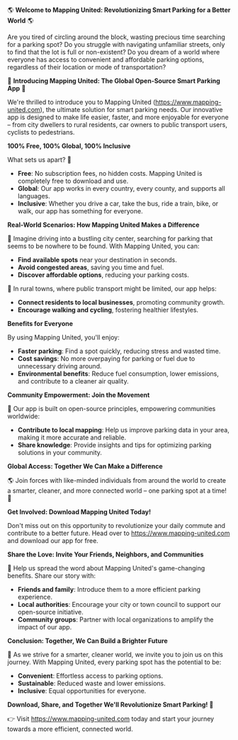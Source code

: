 🌎 **Welcome to Mapping United: Revolutionizing Smart Parking for a Better World** 🌎

Are you tired of circling around the block, wasting precious time searching for a parking spot? Do you struggle with navigating unfamiliar streets, only to find that the lot is full or non-existent? Do you dream of a world where everyone has access to convenient and affordable parking options, regardless of their location or mode of transportation?

🎉 **Introducing Mapping United: The Global Open-Source Smart Parking App** 🎉

We're thrilled to introduce you to Mapping United (https://www.mapping-united.com), the ultimate solution for smart parking needs. Our innovative app is designed to make life easier, faster, and more enjoyable for everyone – from city dwellers to rural residents, car owners to public transport users, cyclists to pedestrians.

**100% Free, 100% Global, 100% Inclusive**

What sets us apart? 🤔

* **Free**: No subscription fees, no hidden costs. Mapping United is completely free to download and use.
* **Global**: Our app works in every country, every county, and supports all languages.
* **Inclusive**: Whether you drive a car, take the bus, ride a train, bike, or walk, our app has something for everyone.

**Real-World Scenarios: How Mapping United Makes a Difference**

🌆 Imagine driving into a bustling city center, searching for parking that seems to be nowhere to be found. With Mapping United, you can:

* **Find available spots** near your destination in seconds.
* **Avoid congested areas**, saving you time and fuel.
* **Discover affordable options**, reducing your parking costs.

🚂 In rural towns, where public transport might be limited, our app helps:

* **Connect residents to local businesses**, promoting community growth.
* **Encourage walking and cycling**, fostering healthier lifestyles.

**Benefits for Everyone**

By using Mapping United, you'll enjoy:

* **Faster parking**: Find a spot quickly, reducing stress and wasted time.
* **Cost savings**: No more overpaying for parking or fuel due to unnecessary driving around.
* **Environmental benefits**: Reduce fuel consumption, lower emissions, and contribute to a cleaner air quality.

**Community Empowerment: Join the Movement**

🌟 Our app is built on open-source principles, empowering communities worldwide:

* **Contribute to local mapping**: Help us improve parking data in your area, making it more accurate and reliable.
* **Share knowledge**: Provide insights and tips for optimizing parking solutions in your community.

**Global Access: Together We Can Make a Difference**

🌎 Join forces with like-minded individuals from around the world to create a smarter, cleaner, and more connected world – one parking spot at a time! 🚀

**Get Involved: Download Mapping United Today!**

Don't miss out on this opportunity to revolutionize your daily commute and contribute to a better future. Head over to https://www.mapping-united.com and download our app for free.

**Share the Love: Invite Your Friends, Neighbors, and Communities**

👫 Help us spread the word about Mapping United's game-changing benefits. Share our story with:

* **Friends and family**: Introduce them to a more efficient parking experience.
* **Local authorities**: Encourage your city or town council to support our open-source initiative.
* **Community groups**: Partner with local organizations to amplify the impact of our app.

**Conclusion: Together, We Can Build a Brighter Future**

🌟 As we strive for a smarter, cleaner world, we invite you to join us on this journey. With Mapping United, every parking spot has the potential to be:

* **Convenient**: Effortless access to parking options.
* **Sustainable**: Reduced waste and lower emissions.
* **Inclusive**: Equal opportunities for everyone.

**Download, Share, and Together We'll Revolutionize Smart Parking! 🚀**

👉 Visit https://www.mapping-united.com today and start your journey towards a more efficient, connected world.